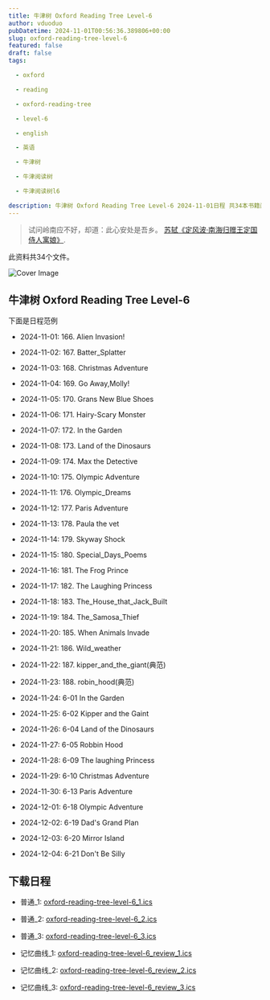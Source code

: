 ```yaml
---
title: 牛津树 Oxford Reading Tree Level-6
author: vduoduo
pubDatetime: 2024-11-01T00:56:36.389806+00:00
slug: oxford-reading-tree-level-6
featured: false
draft: false
tags:

  - oxford

  - reading

  - oxford-reading-tree

  - level-6

  - english

  - 英语

  - 牛津树

  - 牛津阅读树

  - 牛津阅读树l6

description: 牛津树 Oxford Reading Tree Level-6 2024-11-01日程 共34本书籍阅读计划
---
```


> 试问岭南应不好，却道：此心安处是吾乡。 [苏轼《定风波·南海归赠王定国侍人寓娘》](./). 

此资料共34个文件。

![Cover Image](/oxford-reading-tree-level-6.jpeg)

## 牛津树 Oxford Reading Tree Level-6

下面是日程范例


- 2024-11-01:  166. Alien Invasion!

- 2024-11-02:  167. Batter_Splatter

- 2024-11-03:  168. Christmas Adventure

- 2024-11-04:  169. Go Away,Molly!

- 2024-11-05:  170. Grans New Blue Shoes

- 2024-11-06:  171. Hairy-Scary Monster

- 2024-11-07:  172. In the Garden

- 2024-11-08:  173. Land of the Dinosaurs

- 2024-11-09:  174. Max the Detective

- 2024-11-10:  175. Olympic Adventure

- 2024-11-11:  176. Olympic_Dreams

- 2024-11-12:  177. Paris Adventure

- 2024-11-13:  178. Paula the vet

- 2024-11-14:  179. Skyway Shock

- 2024-11-15:  180. Special_Days_Poems

- 2024-11-16:  181. The Frog Prince

- 2024-11-17:  182. The Laughing Princess

- 2024-11-18:  183. The_House_that_Jack_Built

- 2024-11-19:  184. The_Samosa_Thief

- 2024-11-20:  185. When Animals Invade

- 2024-11-21:  186. Wild_weather

- 2024-11-22:  187. kipper_and_the_giant(典范)

- 2024-11-23:  188. robin_hood(典范)

- 2024-11-24:  6-01 In the Garden

- 2024-11-25:  6-02 Kipper and the Gaint

- 2024-11-26:  6-04 Land of the Dinosaurs

- 2024-11-27:  6-05 Robbin Hood

- 2024-11-28:  6-09 The laughing Princess

- 2024-11-29:  6-10 Christmas Adventure

- 2024-11-30:  6-13 Paris Adventure

- 2024-12-01:  6-18 Olympic Adventure

- 2024-12-02:  6-19 Dad's Grand Plan

- 2024-12-03:  6-20 Mirror Island

- 2024-12-04:  6-21 Don't Be Silly


## 下载日程


- 普通_1: [oxford-reading-tree-level-6_1.ics](/2024-11-01/oxford-reading-tree-level-6_1.ics "oxford-reading-tree-level-6_1.ics")

- 普通_2: [oxford-reading-tree-level-6_2.ics](/2024-11-01/oxford-reading-tree-level-6_2.ics "oxford-reading-tree-level-6_2.ics")

- 普通_3: [oxford-reading-tree-level-6_3.ics](/2024-11-01/oxford-reading-tree-level-6_3.ics "oxford-reading-tree-level-6_3.ics")

- 记忆曲线_1: [oxford-reading-tree-level-6_review_1.ics](/2024-11-01/oxford-reading-tree-level-6_review_1.ics "oxford-reading-tree-level-6_review_1.ics")

- 记忆曲线_2: [oxford-reading-tree-level-6_review_2.ics](/2024-11-01/oxford-reading-tree-level-6_review_2.ics "oxford-reading-tree-level-6_review_2.ics")

- 记忆曲线_3: [oxford-reading-tree-level-6_review_3.ics](/2024-11-01/oxford-reading-tree-level-6_review_3.ics "oxford-reading-tree-level-6_review_3.ics")

